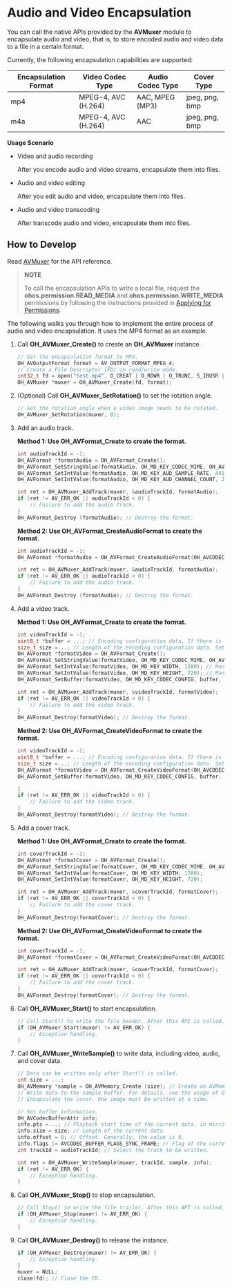 # Audio and Video Encapsulation

You can call the native APIs provided by the **AVMuxer** module to encapsulate audio and video, that is, to store encoded audio and video data to a file in a certain format.

Currently, the following encapsulation capabilities are supported:

| Encapsulation Format| Video Codec Type       | Audio Codec Type  | Cover Type      |
| -------- | --------------------- | ---------------- | -------------- |
| mp4      | MPEG-4, AVC (H.264)| AAC, MPEG (MP3)| jpeg, png, bmp|
| m4a      | MPEG-4, AVC (H.264)| AAC              | jpeg, png, bmp|

**Usage Scenario**

- Video and audio recording
  
  After you encode audio and video streams, encapsulate them into files.

- Audio and video editing
  
  After you edit audio and video, encapsulate them into files.

- Audio and video transcoding

  After transcode audio and video, encapsulate them into files.

## How to Develop

Read [AVMuxer](../reference/native-apis/_a_v_muxer.md) for the API reference.

> **NOTE**
> 
> To call the encapsulation APIs to write a local file, request the **ohos.permission.READ_MEDIA** and **ohos.permission.WRITE_MEDIA** permissions by following the instructions provided in [Applying for Permissions](../security/accesstoken-guidelines.md).

The following walks you through how to implement the entire process of audio and video encapsulation. It uses the MP4 format as an example.

1. Call **OH_AVMuxer_Create()** to create an **OH_AVMuxer** instance.

   ``` c++
   // Set the encapsulation format to MP4.
   OH_AVOutputFormat format = AV_OUTPUT_FORMAT_MPEG_4;
   // Create a File Descriptor (FD) in read/write mode.
   int32_t fd = open("test.mp4", O_CREAT | O_RDWR | O_TRUNC, S_IRUSR | S_IWUSR);
   OH_AVMuxer *muxer = OH_AVMuxer_Create(fd, format);
   ```

2. (Optional) Call **OH_AVMuxer_SetRotation()** to set the rotation angle.
   
   ``` c++
   // Set the rotation angle when a video image needs to be rotated.
   OH_AVMuxer_SetRotation(muxer, 0);
   ```

3. Add an audio track.
   
   **Method 1: Use OH_AVFormat_Create to create the format.**

   ``` c++
   int audioTrackId = -1;
   OH_AVFormat *formatAudio = OH_AVFormat_Create();
   OH_AVFormat_SetStringValue(formatAudio, OH_MD_KEY_CODEC_MIME, OH_AVCODEC_MIMETYPE_AUDIO_AAC); // Mandatory.
   OH_AVFormat_SetIntValue(formatAudio, OH_MD_KEY_AUD_SAMPLE_RATE, 44100); // Mandatory.
   OH_AVFormat_SetIntValue(formatAudio, OH_MD_KEY_AUD_CHANNEL_COUNT, 2); // Mandatory.
   
   int ret = OH_AVMuxer_AddTrack(muxer, &audioTrackId, formatAudio);
   if (ret != AV_ERR_OK || audioTrackId < 0) {
       // Failure to add the audio track.
   }
   OH_AVFormat_Destroy (formatAudio); // Destroy the format.
   ```
   
   **Method 2: Use OH_AVFormat_CreateAudioFormat to create the format.**
   
   ``` c++
   int audioTrackId = -1;
   OH_AVFormat *formatAudio = OH_AVFormat_CreateAudioFormat(OH_AVCODEC_MIMETYPE_AUDIO_AAC, 44100, 2);
   
   int ret = OH_AVMuxer_AddTrack(muxer, &audioTrackId, formatAudio);
   if (ret != AV_ERR_OK || audioTrackId < 0) {
       // Failure to add the audio track.
   }
   OH_AVFormat_Destroy (formatAudio); // Destroy the format.
   ```

4. Add a video track.

   **Method 1: Use OH_AVFormat_Create to create the format.**

   ``` c++
   int videoTrackId = -1;
   uint8_t *buffer = ...; // Encoding configuration data. If there is no configuration data, leave the parameter unspecified.
   size_t size =...; // Length of the encoding configuration data. Set this parameter based on project requirements.
   OH_AVFormat *formatVideo = OH_AVFormat_Create();
   OH_AVFormat_SetStringValue(formatVideo, OH_MD_KEY_CODEC_MIME, OH_AVCODEC_MIMETYPE_VIDEO_MPEG4); // Mandatory.
   OH_AVFormat_SetIntValue(formatVideo, OH_MD_KEY_WIDTH, 1280); // Mandatory.
   OH_AVFormat_SetIntValue(formatVideo, OH_MD_KEY_HEIGHT, 720); // Mandatory.
   OH_AVFormat_SetBuffer(formatVideo, OH_MD_KEY_CODEC_CONFIG, buffer, size); // Optional
   
   int ret = OH_AVMuxer_AddTrack(muxer, &videoTrackId, formatVideo);
   if (ret != AV_ERR_OK || videoTrackId < 0) {
       // Failure to add the video track.
   }
   OH_AVFormat_Destroy(formatVideo); // Destroy the format.
   ```
   
   **Method 2: Use OH_AVFormat_CreateVideoFormat to create the format.**
   
   ``` c++
   int videoTrackId = -1;
   uint8_t *buffer = ...; // Encoding configuration data. If there is no configuration data, leave the parameter unspecified.
   size_t size =...; // Length of the encoding configuration data. Set this parameter based on project requirements.
   OH_AVFormat *formatVideo = OH_AVFormat_CreateVideoFormat(OH_AVCODEC_MIMETYPE_VIDEO_MPEG4, 1280, 720);
   OH_AVFormat_SetBuffer(formatVideo, OH_MD_KEY_CODEC_CONFIG, buffer, size); // Optional
   
   ]
   if (ret != AV_ERR_OK || videoTrackId < 0) {
       // Failure to add the video track.
   }
   OH_AVFormat_Destroy(formatVideo); // Destroy the format.
   ```

5. Add a cover track.

   **Method 1: Use OH_AVFormat_Create to create the format.**

   ``` c++
   int coverTrackId = -1;
   OH_AVFormat *formatCover = OH_AVFormat_Create();
   OH_AVFormat_SetStringValue(formatCover, OH_MD_KEY_CODEC_MIME, OH_AVCODEC_MIMETYPE_IMAGE_JPG);
   OH_AVFormat_SetIntValue(formatCover, OH_MD_KEY_WIDTH, 1280);
   OH_AVFormat_SetIntValue(formatCover, OH_MD_KEY_HEIGHT, 720);
   
   int ret = OH_AVMuxer_AddTrack(muxer, &coverTrackId, formatCover);
   if (ret != AV_ERR_OK || coverTrackId < 0) {
       // Failure to add the cover track.
   }
   OH_AVFormat_Destroy(formatCover); // Destroy the format.
   ```
   
   **Method 2: Use OH_AVFormat_CreateVideoFormat to create the format.**

   ``` c++
   int coverTrackId = -1;
   OH_AVFormat *formatCover = OH_AVFormat_CreateVideoFormat(OH_AVCODEC_MIMETYPE_IMAGE_JPG, 1280, 720);
   
   int ret = OH_AVMuxer_AddTrack(muxer, &coverTrackId, formatCover);
   if (ret != AV_ERR_OK || coverTrackId < 0) {
       // Failure to add the cover track.
   }
   OH_AVFormat_Destroy(formatCover); // Destroy the format.
   ```

6. Call **OH_AVMuxer_Start()** to start encapsulation.
   
   ``` c++
   // Call Start() to write the file header. After this API is called, you cannot set media parameters or add tracks.
   if (OH_AVMuxer_Start(muxer) != AV_ERR_OK) {
       // Exception handling.
   }
   ```

7. Call **OH_AVMuxer_WriteSample()** to write data, including video, audio, and cover data.

   ``` c++
   // Data can be written only after Start() is called.
   int size = ...;
   OH_AVMemory *sample = OH_AVMemory_Create (size); // Create an AVMemory instance.
   // Write data to the sample buffer. For details, see the usage of OH_AVMemory.
   // Encapsulate the cover. One image must be written at a time.
   
   // Set buffer information.
   OH_AVCodecBufferAttr info;
   info.pts =...; // Playback start time of the current data, in microseconds.
   info.size = size; // Length of the current data.
   info.offset = 0; // Offset. Generally, the value is 0.
   info.flags |= AVCODEC_BUFFER_FLAGS_SYNC_FRAME; // Flag of the current data. For details, see OH_AVCodecBufferFlags.
   int trackId = audioTrackId; // Select the track to be written.
   
   int ret = OH_AVMuxer_WriteSample(muxer, trackId, sample, info);
   if (ret != AV_ERR_OK) {
       // Exception handling.
   }
   ```

8. Call **OH_AVMuxer_Stop()** to stop encapsulation.

   ``` c++
   // Call Stop() to write the file trailer. After this API is called, you cannot write media data.
   if (OH_AVMuxer_Stop(muxer) != AV_ERR_OK) {
       // Exception handling.
   }
   ```

9. Call **OH_AVMuxer_Destroy()** to release the instance.

   ``` c++
   if (OH_AVMuxer_Destroy(muxer) != AV_ERR_OK) {
       // Exception handling.
   }
   muxer = NULL;
   close(fd); // Close the FD.
   ```
